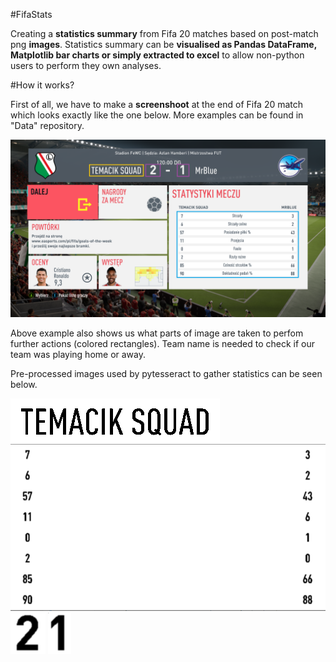 #FifaStats

Creating a **statistics summary** from Fifa 20 matches based on post-match png **images**. Statistics summary can be **visualised as Pandas DataFrame, Matplotlib bar charts or simply extracted to excel** to allow non-python users to perform they own analyses. 

#How it works?

First of all, we have to make a **screenshoot** at the end of Fifa 20 match which looks exactly like the one below. More examples can be found in "Data" repository.

![Alt text](/Examples/CuttingExample.png?raw=true "Post-match ss example")

Above example also shows us what parts of image are taken to perfom further actions (colored rectangles). Team name is needed to check if our team was playing home or away.

Pre-processed images used by pytesseract to gather statistics can be seen below.

![Alt text](/Examples/TeamNameExample.PNG?raw=true "TeamNameExample")
![Alt text](/Examples/StatsExample.PNG?raw=true "StatsExample")
![Alt text](/Examples/HomeScoreExample.PNG?raw=true "HomeScoreExample")
![Alt text](/Examples/AwayScoreExample.PNG?raw=true "AwayScoreExample")
